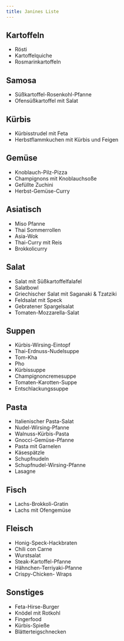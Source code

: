 ```yaml
---
title: Janines Liste
---
```


## Kartoffeln
- Rösti
- Kartoffelquiche
- Rosmarinkartoffeln

## Samosa
- Süßkartoffel-Rosenkohl-Pfanne
- Ofensüßkartoffel mit Salat

## Kürbis
- Kürbisstrudel mit Feta
- Herbstflammkuchen mit Kürbis und Feigen

## Gemüse
- Knoblauch-Pilz-Pizza
- Champignons mit Knoblauchsoße
- Gefüllte Zuchini
- Herbst-Gemüse-Curry

## Asiatisch
- Miso Pfanne
- Thai Sommerrollen
- Asia-Wok
- Thai-Curry mit Reis
- Brokkolicurry

## Salat
- Salat mit Süßkartoffelfalafel
- Salatbowl
- Griechischer Salat mit Saganaki & Tzatziki
- Feldsalat mit Speck
- Gebratener Spargelsalat
- Tomaten-Mozzarella-Salat

## Suppen
- Kürbis-Wirsing-Eintopf
- Thai-Erdnuss-Nudelsuppe
- Tom-Kha
- Pho
- Kürbissuppe
- Champignoncremesuppe
- Tomaten-Karotten-Suppe
- Entschlackungssuppe

## Pasta
- Italienischer Pasta-Salat
- Nudel-Wirsing-Pfanne
- Walnuss-Kürbis-Pasta
- Gnocci-Gemüse-Pfanne
- Pasta mit Garnelen
- Käsespätzle
- Schupfnudeln
- Schupfnudel-Wirsing-Pfanne
- Lasagne

## Fisch
- Lachs-Brokkoli-Gratin
- Lachs mit Ofengemüse

## Fleisch
- Honig-Speck-Hackbraten
- Chili con Carne
- Wurstsalat
- Steak-Kartoffel-Pfanne
- Hähnchen-Terriyaki-Pfanne
- Crispy-Chicken- Wraps

## Sonstiges
- Feta-Hirse-Burger
- Knödel mit Rotkohl
- Fingerfood
- Kürbis-Spieße
- Blätterteigschnecken
